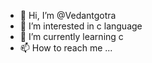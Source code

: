 - 👋 Hi, I’m @Vedantgotra
- 👀 I’m interested in c language
- 🌱 I’m currently learning c 
- 📫 How to reach me ...

<!---
Vedantgotra/Vedantgotra is a ✨ special ✨ repository because its `README.md` (this file) appears on your GitHub profile.
You can click the Preview link to take a look at your changes.
--->
